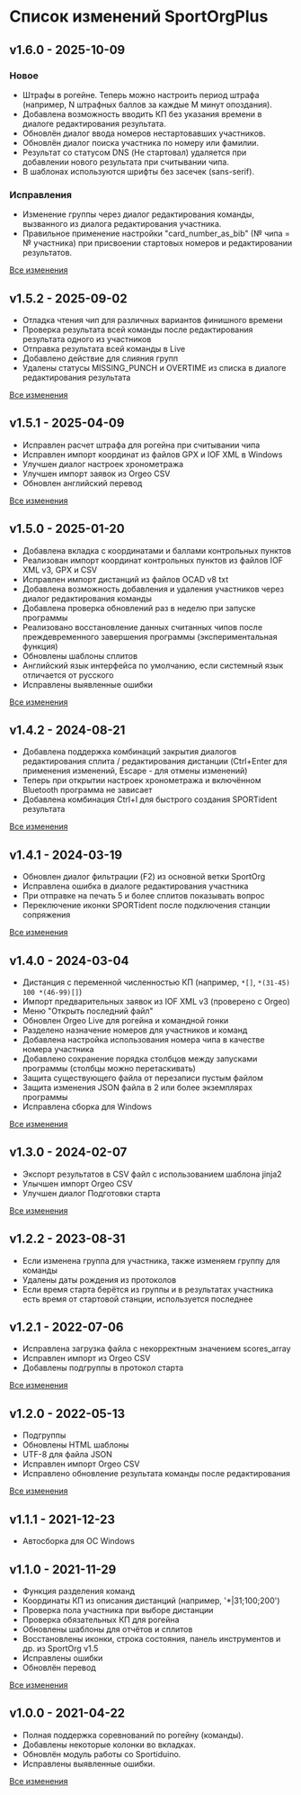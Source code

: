 # Список изменений SportOrgPlus

## v1.6.0 - 2025-10-09

### Новое

* Штрафы в рогейне. Теперь можно настроить период штрафа (например, N штрафных баллов за каждые M минут опоздания).
* Добавлена возможность вводить КП без указания времени в диалоге редактирования результата.
* Обновлён диалог ввода номеров нестартовавших участников.
* Обновлён диалог поиска участника по номеру или фамилии.
* Результат со статусом DNS (Не стартовал) удаляется при добавлении нового результата при считывании чипа.
* В шаблонах используются шрифты без засечек (sans-serif).

### Исправления

* Изменение группы через диалог редактирования команды, вызванного из диалога редактирования участника.
* Правильное применение настройки "card_number_as_bib" (№ чипа = № участника) при присвоении стартовых номеров и редактировании результатов.

[Все изменения](https://github.com/sembruk/sportorg-plus/compare/v1.5.2...v1.6.0)

## v1.5.2 - 2025-09-02

* Отладка чтения чип для различных вариантов финишного времени
* Проверка результата всей команды после редактирования результата одного из участников
* Отправка результата всей команды в Live
* Добавлено действие для слияния групп
* Удалены статусы MISSING_PUNCH и OVERTIME из списка в диалоге редактирования результата

[Все изменения](https://github.com/sembruk/sportorg-plus/compare/v1.5.1...v1.5.2)

## v1.5.1 - 2025-04-09

* Исправлен расчет штрафа для рогейна при считывании чипа
* Исправлен импорт координат из файлов GPX и IOF XML в Windows
* Улучшен диалог настроек хронометража
* Улучшен импорт заявок из Orgeo CSV
* Обновлен английский перевод

[Все изменения](https://github.com/sembruk/sportorg-plus/compare/v1.5.0...v1.5.1)

## v1.5.0 - 2025-01-20

* Добавлена вкладка с координатами и баллами контрольных пунктов
* Реализован импорт координат контрольных пунктов из файлов IOF XML v3, GPX и CSV
* Исправлен импорт дистанций из файлов OCAD v8 txt
* Добавлена возможность добавления и удаления участников через диалог редактирования команды
* Добавлена проверка обновлений раз в неделю при запуске программы
* Реализовано восстановление данных считанных чипов после преждевременного завершения программы (экспериментальная функция)
* Обновлены шаблоны сплитов
* Английский язык интерфейса по умолчанию, если системный язык отличается от русского
* Исправлены выявленные ошибки

[Все изменения](https://github.com/sembruk/sportorg-plus/compare/v1.4.2...v1.5.0)

## v1.4.2 - 2024-08-21

* Добавлена поддержка комбинаций закрытия диалогов редактирования сплита / редактирования дистанции
(Ctrl+Enter для применения изменений, Escape - для отмены изменений)
* Теперь при открытии настроек хронометража и включённом Bluetooth программа не зависает
* Добавлена комбинация Ctrl+I для быстрого создания SPORTident результата

[Все изменения](https://github.com/sembruk/sportorg-plus/compare/v1.4.1...v1.4.2)

## v1.4.1 - 2024-03-19

* Обновлен диалог фильтрации (F2) из основной ветки SportOrg
* Исправлена ошибка в диалоге редактирования участника
* При отправке на печать 5 и более сплитов показывать вопрос
* Переключение иконки SPORTident после подключения станции сопряжения

[Все изменения](https://github.com/sembruk/sportorg-plus/compare/v1.4.0...v1.4.1)

## v1.4.0 - 2024-03-04

* Дистанция с переменной численностью КП (например, `*[]`, `*(31-45) 100 *(46-99)[]`)
* Импорт предварительных заявок из IOF XML v3 (проверено с Orgeo)
* Меню "Открыть последний файл"
* Обновлен Orgeo Live для рогейна и командной гонки
* Разделено назначение номеров для участников и команд
* Добавлена настройка использования номера чипа в качестве номера участника
* Добавлено сохранение порядка столбцов между запусками программы (столбцы можно перетаскивать)
* Защита существующего файла от перезаписи пустым файлом
* Защита изменения JSON файла в 2 или более экземплярах программы
* Исправлена сборка для Windows

[Все изменения](https://github.com/sembruk/sportorg-plus/compare/v1.3.0...v1.4.0)


## v1.3.0 - 2024-02-07

* Экспорт результатов в CSV файл с использованием шаблона jinja2
* Улычшен импорт Orgeo CSV
* Улучшен диалог Подготовки старта

[Все изменения](https://github.com/sembruk/sportorg-plus/compare/v1.2.2...v1.3.0)

## v1.2.2 - 2023-08-31

* Если изменена группа для участника, также изменяем группу для команды
* Удалены даты рождения из протоколов
* Если время старта берётся из группы
и в результатах участника есть время от стартовой станции, используется последнее

## v1.2.1 - 2022-07-06

* Исправлена загрузка файла с некорректным значением scores_array
* Исправлен импорт из Orgeo CSV
* Добавлены подгруппы в протокол старта

[Все изменения](https://github.com/sembruk/sportorg-plus/compare/v1.2.0...v1.2.1)

## v1.2.0 - 2022-05-13

* Подгруппы
* Обновлены HTML шаблоны
* UTF-8 для файла JSON
* Исправлен импорт Orgeo CSV
* Исправлено обновление результата команды после редактирования

[Все изменения](https://github.com/sembruk/sportorg-plus/compare/v1.1.1...v1.2.0)

## v1.1.1 - 2021-12-23

* Автосборка для ОС Windows

## v1.1.0 - 2021-11-29

* Функция разделения команд
* Координаты КП из описания дистанций (например, '\*|31;100;200')
* Проверка пола участника при выборе дистанции
* Проверка обязательных КП для рогейна
* Обновлены шаблоны для отчётов и сплитов
* Восстановлены иконки, строка состояния, панель инструментов и др. из SportOrg v1.5
* Исправлены ошибки
* Обновлён перевод

[Все изменения](https://github.com/sembruk/sportorg-plus/compare/v1.0.0...v1.1.0)

## v1.0.0 - 2021-04-22

* Полная поддержка соревнований по рогейну (команды).
* Добавлены некоторые колонки во вкладках.
* Обновлён модуль работы со Sportiduino.
* Исправлены выявленные ошибки.

[Все изменения](https://github.com/sembruk/sportorg-plus/compare/3a69d94...v1.0.0)
